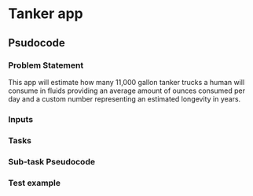 # Tanker app

## Psudocode

### Problem Statement
This app will estimate how many 11,000 gallon tanker trucks a human will consume in fluids providing an average amount of ounces consumed per day and a custom number representing an estimated longevity in years.

### Inputs


### Tasks

### Sub-task Pseudocode

### Test example
